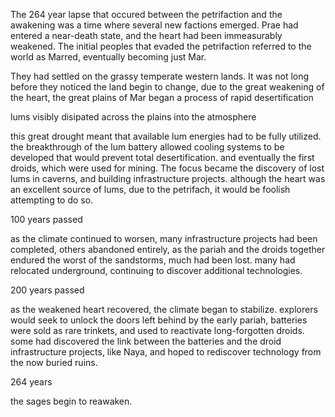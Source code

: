 The 264 year lapse that occured between the petrifaction and the awakening was a time where several new factions emerged. Prae had entered a near-death state, and the heart had been immeasurably weakened. The initial peoples that evaded the petrifaction referred to the world as Marred, eventually becoming just Mar.

They had settled on the grassy temperate western lands. It was not long before they noticed the land begin to change, due to the great weakening of the heart, the great plains of Mar began a process of rapid desertification

lums visibly disipated across the plains into the atmosphere

this great drought meant that available lum energies had to be fully utilized. the breakthrough of the lum battery allowed cooling systems to be developed that would prevent total desertification. and eventually the first droids, which were used for mining. The focus became the discovery of lost lums in caverns, and building infrastructure projects. although the heart was an excellent source of lums, due to the petrifach, it would be foolish attempting to do so.

100 years passed

as the climate continued to worsen, many infrastructure projects had been completed, others abandoned entirely, as the pariah and the droids together endured the worst of the sandstorms, much had been lost. many had relocated underground, continuing to discover additional technologies.

200 years passed

as the weakened heart recovered, the climate began to stabilize. explorers would seek to unlock the doors left behind by the early pariah, batteries were sold as rare trinkets, and used to reactivate long-forgotten droids. some had discovered the link between the batteries and the droid infrastructure projects, like Naya, and hoped to rediscover technology from the now buried ruins.

264 years

the sages begin to reawaken.